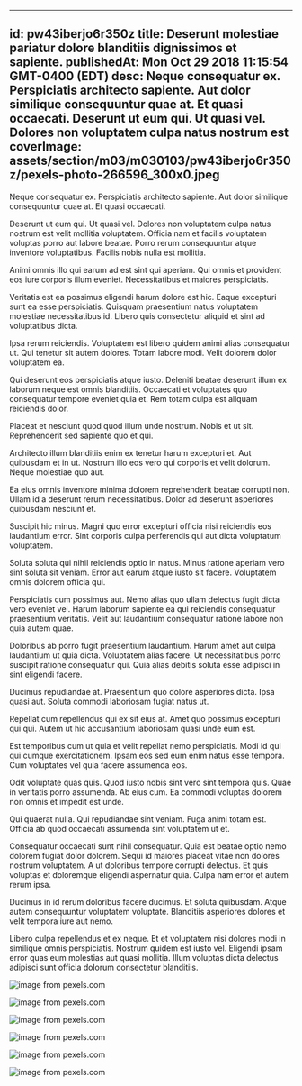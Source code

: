 
---
id: pw43iberjo6r350z
title: Deserunt molestiae pariatur dolore blanditiis dignissimos et sapiente.
publishedAt: Mon Oct 29 2018 11:15:54 GMT-0400 (EDT)
desc: Neque consequatur ex. Perspiciatis architecto sapiente. Aut dolor similique consequuntur quae at. Et quasi occaecati. Deserunt ut eum qui. Ut quasi vel. Dolores non voluptatem culpa natus nostrum est
coverImage: assets/section/m03/m030103/pw43iberjo6r350z/pexels-photo-266596_300x0.jpeg
---




Neque consequatur ex. Perspiciatis architecto sapiente. Aut dolor similique consequuntur quae at. Et quasi occaecati.
 Deserunt ut eum qui. Ut quasi vel. Dolores non voluptatem culpa natus nostrum est velit mollitia voluptatem. Officia nam et facilis voluptatem voluptas porro aut labore beatae. Porro rerum consequuntur atque inventore voluptatibus. Facilis nobis nulla est mollitia.
 Animi omnis illo qui earum ad est sint qui aperiam. Qui omnis et provident eos iure corporis illum eveniet. Necessitatibus et maiores perspiciatis.


Veritatis est ea possimus eligendi harum dolore est hic. Eaque excepturi sunt ea esse perspiciatis. Quisquam praesentium natus voluptatem molestiae necessitatibus id. Libero quis consectetur aliquid et sint ad voluptatibus dicta.
 Ipsa rerum reiciendis. Voluptatem est libero quidem animi alias consequatur ut. Qui tenetur sit autem dolores. Totam labore modi. Velit dolorem dolor voluptatem ea.
 Qui deserunt eos perspiciatis atque iusto. Deleniti beatae deserunt illum ex laborum neque est omnis blanditiis. Occaecati et voluptates quo consequatur tempore eveniet quia et. Rem totam culpa est aliquam reiciendis dolor.


Placeat et nesciunt quod quod illum unde nostrum. Nobis et ut sit. Reprehenderit sed sapiente quo et qui.
 Architecto illum blanditiis enim ex tenetur harum excepturi et. Aut quibusdam et in ut. Nostrum illo eos vero qui corporis et velit dolorum. Neque molestiae quo aut.
 Ea eius omnis inventore minima dolorem reprehenderit beatae corrupti non. Ullam id a deserunt rerum necessitatibus. Dolor ad deserunt asperiores quibusdam nesciunt et.


Suscipit hic minus. Magni quo error excepturi officia nisi reiciendis eos laudantium error. Sint corporis culpa perferendis qui aut dicta voluptatum voluptatem.
 Soluta soluta qui nihil reiciendis optio in natus. Minus ratione aperiam vero sint soluta sit veniam. Error aut earum atque iusto sit facere. Voluptatem omnis dolorem officia qui.
 Perspiciatis cum possimus aut. Nemo alias quo ullam delectus fugit dicta vero eveniet vel. Harum laborum sapiente ea qui reiciendis consequatur praesentium veritatis. Velit aut laudantium consequatur ratione labore non quia autem quae.


Doloribus ab porro fugit praesentium laudantium. Harum amet aut culpa laudantium ut quia dicta. Voluptatem alias facere. Ut necessitatibus porro suscipit ratione consequatur qui. Quia alias debitis soluta esse adipisci in sint eligendi facere.
 Ducimus repudiandae at. Praesentium quo dolore asperiores dicta. Ipsa quasi aut. Soluta commodi laboriosam fugiat natus ut.
 Repellat cum repellendus qui ex sit eius at. Amet quo possimus excepturi qui qui. Autem ut hic accusantium laboriosam quasi unde eum est.


Est temporibus cum ut quia et velit repellat nemo perspiciatis. Modi id qui qui cumque exercitationem. Ipsam eos sed eum enim natus esse tempora. Cum voluptates vel quia facere assumenda eos.
 Odit voluptate quas quis. Quod iusto nobis sint vero sint tempora quis. Quae in veritatis porro assumenda. Ab eius cum. Ea commodi voluptas dolorem non omnis et impedit est unde.
 Qui quaerat nulla. Qui repudiandae sint veniam. Fuga animi totam est. Officia ab quod occaecati assumenda sint voluptatem ut et.


Consequatur occaecati sunt nihil consequatur. Quia est beatae optio nemo dolorem fugiat dolor dolorem. Sequi id maiores placeat vitae non dolores nostrum voluptatem. A ut doloribus tempore corrupti delectus. Et quis voluptas et doloremque eligendi aspernatur quia. Culpa nam error et autem rerum ipsa.
 Ducimus in id rerum doloribus facere ducimus. Et soluta quibusdam. Atque autem consequuntur voluptatem voluptate. Blanditiis asperiores dolores et velit tempora iure aut nemo.
 Libero culpa repellendus et ex neque. Et et voluptatem nisi dolores modi in similique omnis perspiciatis. Nostrum quidem est iusto vel. Eligendi ipsam error quas eum molestias aut quasi mollitia. Illum voluptas dicta delectus adipisci sunt officia dolorum consectetur blanditiis.



![image from pexels.com](assets/section/m03/m030103/pw43iberjo6r350z/pexels-photo-266596.jpeg)

![image from pexels.com](assets/section/m03/m030103/pw43iberjo6r350z/pexels-photo-1435511.jpeg)

![image from pexels.com](assets/section/m03/m030103/pw43iberjo6r350z/pexels-photo-1251178.jpeg)

![image from pexels.com](assets/section/m03/m030103/pw43iberjo6r350z/pexels-photo-1239403.jpeg)

![image from pexels.com](assets/section/m03/m030103/pw43iberjo6r350z/pexels-photo-1266009.jpeg)

![image from pexels.com](assets/section/m03/m030103/pw43iberjo6r350z/pexels-photo-344100.jpeg)


